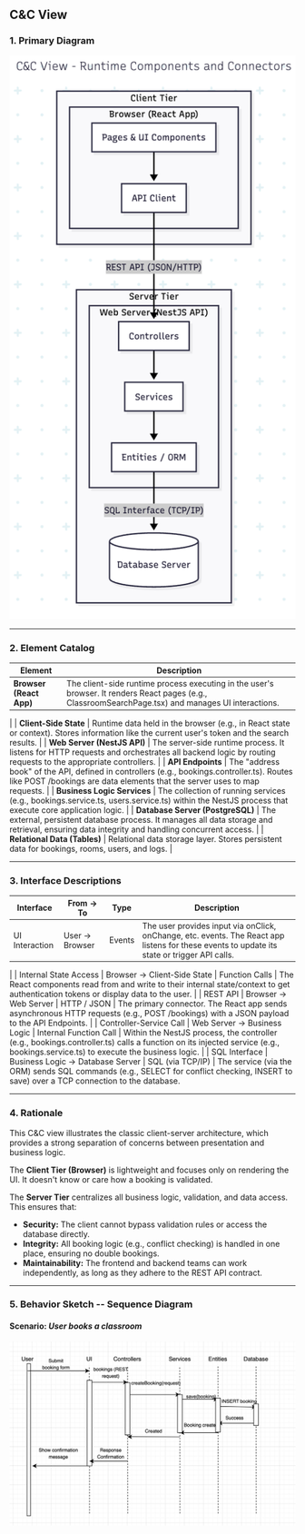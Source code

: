 ## C&C View

### 1. Primary Diagram

![UML Component Diagram - CQC View](Screenshot_2025-10-19_at_10.04.39_PM.png)

---

### 2. Element Catalog

| **Element**               | **Description**                                                                                       |
|----------------------------|---------------------------------------------------------------------------------------------------------|
| **Browser (React App)**       | The client-side runtime process executing in the user's browser. It renders React pages (e.g., ClassroomSearchPage.tsx) and manages UI interactions.
|
| **Client-Side State**       | Runtime data held in the browser (e.g., in React state or context). Stores information like the current user's token and the search results.
|
| **Web Server (NestJS API)**            | The server-side runtime process. It listens for HTTP requests and orchestrates all backend logic by routing requests to the appropriate controllers.
|
| **API Endpoints**               | The "address book" of the API, defined in controllers (e.g., bookings.controller.ts). Routes like POST /bookings are data elements that the server uses to map requests.
|
| **Business Logic Services**               | The collection of running services (e.g., bookings.service.ts, users.service.ts) within the NestJS process that execute core application logic.
|
| **Database Server (PostgreSQL)**    | The external, persistent database process. It manages all data storage and retrieval, ensuring data integrity and handling concurrent access.
|
| **Relational Data (Tables)**    | Relational data storage layer. Stores persistent data for bookings, rooms, users, and logs.            |

---

### 3. Interface Descriptions

| **Interface**                        | **From → To**               | **Type**                  | **Description**                                                                 |
|---------------------------------------|-----------------------------|----------------------------|----------------------------------------------------------------------------------|
| UI Interaction	                          | User → Browser                    | Events	                  | The user provides input via onClick, onChange, etc. events. The React app listens for these events to update its state or trigger API calls.
|
| Internal State Access	                              | Browser → Client-Side State	| Function Calls	              | The React components read from and write to their internal state/context to get authentication tokens or display data to the user.
|
| REST API	                    | Browser → Web Server	      | HTTP / JSON	           | The primary connector. The React app sends asynchronous HTTP requests (e.g., POST /bookings) with a JSON payload to the API Endpoints.
|
| Controller-Service Call	                        | Web Server → Business Logic	 | Internal Function Call	| Within the NestJS process, the controller (e.g., bookings.controller.ts) calls a function on its injected service (e.g., bookings.service.ts) to execute the business logic.
|
| SQL Interface	                       | Business Logic → Database Server	         | SQL (via TCP/IP)	            | The service (via the ORM) sends SQL commands (e.g., SELECT for conflict checking, INSERT to save) over a TCP connection to the database.



---

### 4. Rationale

This C&C view illustrates the classic client-server architecture, which provides a strong separation of concerns between presentation and business logic.

The **Client Tier (Browser)** is lightweight and focuses only on rendering the UI. It doesn't know or care how a booking is validated.

The **Server Tier** centralizes all business logic, validation, and data access. This ensures that:

- **Security:** The client cannot bypass validation rules or access the database directly.  
- **Integrity:** All booking logic (e.g., conflict checking) is handled in one place, ensuring no double bookings.  
- **Maintainability:** The frontend and backend teams can work independently, as long as they adhere to the REST API contract.


---


### 5. Behavior Sketch -- Sequence Diagram

#### Scenario: *User books a classroom*
![Sequence Diagram - CQC View](module-sequence.png)